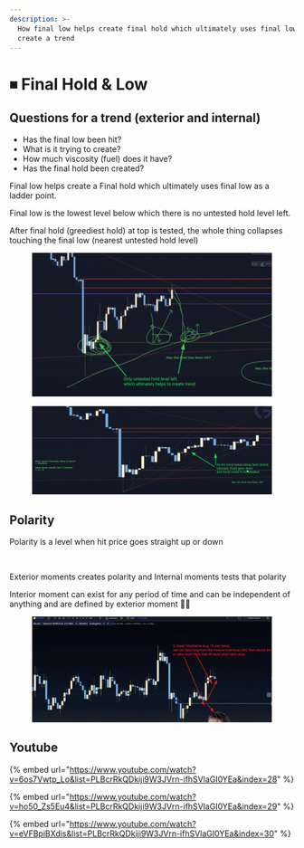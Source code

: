 ```yaml
---
description: >-
  How final low helps create final hold which ultimately uses final low to
  create a trend
---
```


# ⏹ Final Hold & Low

## Questions for a trend (exterior and internal)&#x20;

* Has the final low been hit?
* What is it trying to create?
* How much viscosity (fuel) does it have?
* Has the final hold been created?

Final low helps create a Final hold which ultimately uses final low as a ladder point.

Final low is the lowest level below which there is no untested hold level left.

After final hold (greediest hold) at top is tested, the whole thing collapses touching the final low (nearest untested hold level)

<figure><img src="../../.gitbook/assets/image (13) (1) (1) (1).png" alt=""><figcaption></figcaption></figure>



<figure><img src="../../.gitbook/assets/image (3) (1).png" alt=""><figcaption></figcaption></figure>

## Polarity

Polarity is a level when hit price goes straight up or down

<figure><img src="../../.gitbook/assets/image (14) (1).png" alt=""><figcaption></figcaption></figure>

Exterior moments creates polarity and Internal moments tests that polarity

Interior moment can exist for any period of time and can be independent of anything and are defined by exterior moment 🤔🤔

<figure><img src="../../.gitbook/assets/image (4).png" alt=""><figcaption></figcaption></figure>

## Youtube

{% embed url="https://www.youtube.com/watch?v=6os7Vwtp_Lo&list=PLBcrRkQDkiji9W3JVrn-ifhSVlaGI0YEa&index=28" %}

{% embed url="https://www.youtube.com/watch?v=ho50_Zs5Eu4&list=PLBcrRkQDkiji9W3JVrn-ifhSVlaGI0YEa&index=29" %}

{% embed url="https://www.youtube.com/watch?v=eVFBpiBXdis&list=PLBcrRkQDkiji9W3JVrn-ifhSVlaGI0YEa&index=30" %}
